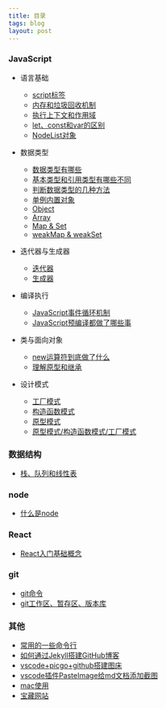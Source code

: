 ```yaml
---
title: 目录
tags: blog
layout: post
---
```


### JavaScript

- 语言基础
  - [script标签](https://moxiaodegu.github.io/2020/04/script/)
  - [内存和垃圾回收机制](https://moxiaodegu.github.io/2020/04/memory/)
  - [执行上下文和作用域](https://moxiaodegu.github.io/2020/05/execution-context/)
  - [let、const和var的区别](https://moxiaodegu.github.io/2020/01/let-var/)
  - [NodeList对象](https://moxiaodegu.github.io/2020/01/node-list-obj/)
  
- 数据类型
  - [数据类型有哪些](https://moxiaodegu.github.io/2020/03/dataType/)
  - [基本类型和引用类型有哪些不同](https://moxiaodegu.github.io/2020/01/make-difference/)
  - [判断数据类型的几种方法](https://moxiaodegu.github.io/2020/01/data-type-judgment/)
  - [单例内置对象](https://moxiaodegu.github.io/2020/01/singleton-built-object/)
  - [Object](https://moxiaodegu.github.io/2020/01/object/)
  - [Array](https://moxiaodegu.github.io/2020/02/array/)
  - [Map & Set](https://moxiaodegu.github.io/2020/02/map-and-set/)
  - [weakMap & weakSet](https://moxiaodegu.github.io/2020/02/weakmap-and-weakset/)

- 迭代器与生成器
  - [迭代器](https://moxiaodegu.github.io/2020/02/iterator/)
  - [生成器](https://moxiaodegu.github.io/2020/02/generator/)

- 编译执行
  - [JavaScript事件循环机制](https://moxiaodegu.github.io/2021/01/eventloop/)
  - [JavaScript预编译都做了哪些事](https://moxiaodegu.github.io/2021/01/precompile/)
- 类与面向对象
  - [new运算符到底做了什么](https://moxiaodegu.github.io/2020/12/new/)
  - [理解原型和继承](https://moxiaodegu.github.io/2020/12/prototype-inherit/)
- 设计模式
  - [工厂模式](https://moxiaodegu.github.io/2020/08/factory-mode/)
  - [构造函数模式](https://moxiaodegu.github.io/2020/08/Function/)
  - [原型模式](https://moxiaodegu.github.io/2020/08/prototype/)
  - [原型模式/构造函数模式/工厂模式](https://moxiaodegu.github.io/2020/06/object-create-Function/)

### 数据结构

- [栈、队列和线性表](https://moxiaodegu.github.io/2020/01/stack-queue/)

### node

- [什么是node](https://moxiaodegu.github.io/2021/01/nodejs/)

### React

- [React入门基础概念](https://moxiaodegu.github.io/2020/12/react-basics/)

<!-- **npm/yarn** -->

### git

- [git命令](https://moxiaodegu.github.io/2020/02/git/)
- [git工作区、暂存区、版本库](https://moxiaodegu.github.io/2020/02/git-stage/)

### 其他

- [常用的一些命令行](https://moxiaodegu.github.io/2020/03/tools-commoncmd/)
- [如何通过Jekyll搭建GitHub博客](https://moxiaodegu.github.io/2020/11/build-blog/)
- [vscode+picgo+github搭建图床](https://moxiaodegu.github.io/2020/07/picgo/)
- [vscode插件PasteImage给md文档添加截图](https://moxiaodegu.github.io/2020/07/PasteImage/)
- [mac使用](https://moxiaodegu.github.io/2020/07/mac/)
- [宝藏网站](https://moxiaodegu.github.io/2020/07/website/)
